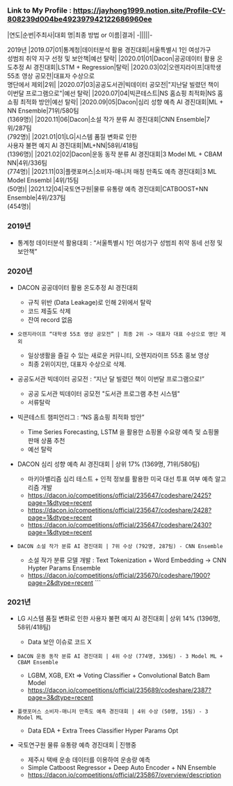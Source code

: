 ### Link to My Profile : https://jayhong1999.notion.site/Profile-CV-808239d004be492397942122686960ee

|연도|순번|주최사|대회 명|최종 방법 or 이름|결과|
-|||||-
<td colspan="5">2019년</td>
|2019.07|01|통계청|데이터분석 활용 경진대회|서울특별시 1인 여성가구 <br>성범죄 취약 지구 선정 및 보안책|예선 탈락|
|2020.01|01|Dacon|공공데이터 활용 온도추정 AI 경진대회|LSTM + Regression|탈락|
|2020.03|02|오렌지라이프|대학생 55초 영상 공모전|대표자 수상으로 <br>명단에서 제외|2위|
|2020.07|03|공공도서관|빅데이터 공모전|"지난달 빌렸던 책이 <br>이번달 프로그램으로"|예선 탈락|
|2020.07|04|빅콘테스트|NS 홈쇼핑 최적화|NS 홈쇼핑 최적화 방안|예선 탈락|
|2020.09|05|Dacon|심리 성향 예측 AI 경진대회|ML + NN Ensemble|71위/580팀<br>(1369명)|
|2020.11|06|Dacon|소설 작가 분류 AI 경진대회|CNN Ensemble|7위/287팀<br>(792명)|
|2021.01|01|LG|시스템 품질 변화로 인한 <br>사용자 불편 예지 AI 경진대회|ML+NN|58위/418팀<br>(1396명)|
|2021.02|02|Dacon|운동 동작 분류 AI 경진대회|3 Model ML + CBAM NN|4위/336팀<br>(774명)|
|2021.11|03|플랫포머스|소비자-매니저 매칭 만족도 예측 경진대회|3 ML Model Ensembl |4위/15팀<br>(50명)|
|2021.12|04|국토연구원|물류 유통량 예측 경진대회|CATBOOST+NN Ensemble|4위/237팀<br>(454명)|



### **2019년**
- 통계청 데이터분석 활용대회 : “서울특별시 1인 여성가구 성범죄 취약 동네 선정 및 보안책”

### **2020년**
- DACON 공공데이터 활용 온도추정 AI 경진대회
  - 규칙 위반 (Data Leakage)로 인해 2위에서 탈락
  - 코드 제출도 삭제
  - 잔여 record 없음

- ```오렌지라이프 “대학생 55초 영상 공모전” | 최종 2위 -> 대표자 대표 수상으로 명단 제외```
  - 일상생활을 즐길 수 있는 새로운 커뮤니티, 오렌지라이프 55초 홍보 영상
  - 최종 2위이지만, 대표자 수상으로 삭제. 

- 공공도서관 빅데이터 공모전 : “지난 달 빌렸던 책이 이번달 프로그램으로!”
  - 공공 도서관 빅데이터 공모전 "도서관 프로그램 추천 시스템"
  - 서류탈락

- 빅콘테스트 챔피언리그 : “NS 홈쇼핑 최적화 방안”
  - Time Series Forecasting, LSTM 을 활용한 쇼핑몰 수요량 예측 및 쇼핑몰 판매 상품 추천
  - 예선 탈락
 
- DACON 심리 성향 예측 AI 경진대회 | 상위 17% (1369명, 71위/580팀)
  - 마키아밸리즘 심리 테스트 + 인적 정보를 활용한 미국 대선 투표 여부 예측 알고리즘 개발
  - https://dacon.io/competitions/official/235647/codeshare/2425?page=1&dtype=recent
  - https://dacon.io/competitions/official/235647/codeshare/2428?page=1&dtype=recent
  - https://dacon.io/competitions/official/235647/codeshare/2430?page=1&dtype=recent

- ```DACON 소설 작가 분류 AI 경진대회 | 7위 수상 (792명, 287팀) - CNN Ensemble```
  - 소설 작가 분류 모델 개발 : Text Tokenization + Word Embedding -> CNN Hypter Params Ensemble
  - https://dacon.io/competitions/official/235670/codeshare/1900?page=2&dtype=recent ```

### **2021년**

- LG 시스템 품질 변화로 인한 사용자 불편 예지 AI 경진대회 | 상위 14% (1396명, 58위/418팀)
  - Data 보안 이슈로 코드 X
 
- ```DACON 운동 동작 분류 AI 경진대회 | 4위 수상 (774명, 336팀) - 3 Model ML + CBAM Ensemble```
  - LGBM, XGB, EXt => Voting Classifier + Convolutional Batch Bam Model
  - https://dacon.io/competitions/official/235689/codeshare/2387?page=3&dtype=recent 

- ```플랫포머스 소비자-매니저 만족도 예측 경진대회 | 4위 수상 (50명, 15팀) - 3 Model ML```
  - Data EDA + Extra Trees Classifier Hyper Params Opt 

- 국토연구원 물류 유통량 예측 경진대회 | 진행중
  - 제주시 택배 운송 데이터를 이용하여 운송량 예측
  - Simple Catboost Regressor + Deep Auto Encoder + NN Ensemble
  - https://dacon.io/competitions/official/235867/overview/description

